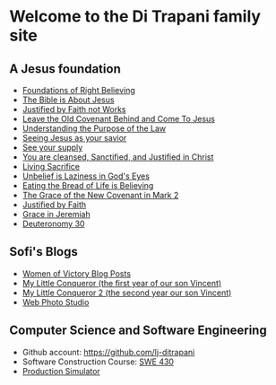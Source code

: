 Welcome to the Di Trapani family site
=====================================


A Jesus foundation
------------------

- [Foundations of Right Believing](foundations.html)
- [The Bible is About Jesus](theBibleIsAboutJesus.html)
- [Justified by Faith not Works](faith_vs_works.html)
- [Leave the Old Covenant Behind and Come To Jesus](covenants.html)
- [Understanding the Purpose of the Law](law.html)
- [Seeing Jesus as your savior](savior.html)
- [See your supply](see-the-supply.html)
- [You are cleansed, Sanctified, and Justified in Christ](cleansedSanctifiedJustified.html)
- [Living Sacrifice](sacrifice.html)
- [Unbelief is Laziness in God's Eyes](lazy.html)
- [Eating the Bread of Life is Believing](bread.html)
- [The Grace of the New Covenant in Mark 2](mark2.html)
- [Justified by Faith](justifiedByFaith.html)
- [Grace in Jeremiah](graceInJeremiah.html)
- [Deuteronomy 30](deuteronomy30.html)


Sofi's Blogs
------------

- [Women of Victory Blog Posts](WomanOfVictory/)
- [My Little Conqueror (the first year of our son Vincent)](MyLittleConqueror/)
- [My Little Conqueror 2 (the second year our son Vincent)](MyLittleConqueror2/)
- [Web Photo Studio](WebPhotoStudio/)
<!--
- [Favor Inmerecido](FavorInmerecido/)
-->


Computer Science and Software Engineering
-----------------------------------------

- Github account: <https://github.com/lj-ditrapani>
- Software Construction Course: [SWE 430](swe430/index.html)
- [Production Simulator](sim.html)
